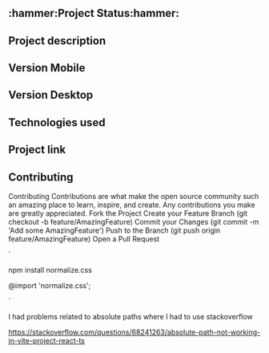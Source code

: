 <h1> </h1>

<h2>:hammer:Project Status:hammer:</h2>

<h2>Project description</h2>

<h2 >Version Mobile</h2>

<h2>Version Desktop</h2>

<h2>Technologies used</h2>
    
<h2> Project link </h2>

<h2>Contributing</h2>


Contributing
Contributions are what make the open source community such an amazing place to learn, inspire, and create. Any contributions you make are greatly appreciated.
Fork the Project
Create your Feature Branch (git checkout -b feature/AmazingFeature)
Commit your Changes (git commit -m 'Add some AmazingFeature')
Push to the Branch (git push origin feature/AmazingFeature)
Open a Pull Request

`

npm install normalize.css

@import 'normalize.css';

`

I had problems related to absolute paths where I had to use stackoverflow

https://stackoverflow.com/questions/68241263/absolute-path-not-working-in-vite-project-react-ts
